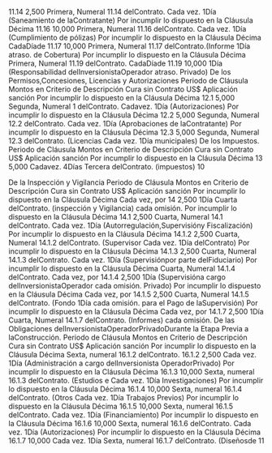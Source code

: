 11.14 2,500 Primera, Numeral 11.14 delContrato. Cada vez. 1Día
(Saneamiento de laContratante)
Por incumplir lo dispuesto en la Cláusula Décima
11.16 10,000 Primera, Numeral 11.16 delContrato. Cada vez. 1Día
(Cumplimiento de pólizas)
Por incumplir lo dispuesto en la Cláusula Décima
CadaDíade
11.17 10,000 Primera, Numeral 11.17 delContrato.(Informe 1Día
atraso.
de Cobertura)
Por incumplir lo dispuesto en la Cláusula Décima
Primera, Numeral 11.19 delContrato. CadaDíade
11.19 10,000 1Día
(Responsabilidad delInversionistaOperador atraso.
Privado)
De los Permisos,Concesiones, Licencias y Autorizaciones
Periodo de
Cláusula Montos en Criterio de
Descripción Cura sin
Contrato US$ Aplicación
sanción
Por incumplir lo dispuesto en la Cláusula Décima
12.1 5,000 Segunda, Numeral 1 delContrato. Cadavez. 1Día
(Autorizaciones)
Por incumplir lo dispuesto en la Cláusula Décima
12.2 5,000 Segunda, Numeral 12.2 delContrato. Cada vez. 1Día
(Aprobaciones de laContratante)
Por incumplir lo dispuesto en la Cláusula Décima
12.3 5,000 Segunda, Numeral 12.3 delContrato. (Licencias Cada vez. 1Día
municipales)
De los Impuestos.
Periodo de
Cláusula Montos en Criterio de
Descripción Cura sin
Contrato US$ Aplicación
sanción
Por incumplir lo dispuesto en la Cláusula Décima
13 5,000 Cadavez. 4Días
Tercera delContrato. (impuestos)
10

De la Inspección y Vigilancia
Periodo de
Cláusula Montos en Criterio de
Descripción Cura sin
Contrato US$ Aplicación
sanción
Por incumplir lo dispuesto en la Cláusula Décima Cada vez, por
14 2,500 1Día
Cuarta delContrato. (inspección y Vigilancia) cada omisión.
Por incumplir lo dispuesto en la Cláusula Décima
14.1 2,500 Cuarta, Numeral 14.1 delContrato. Cada vez. 1Día
(Autorregulación,Supervisióny Fiscalización)
Por incumplir lo dispuesto en la Cláusula Décima
14.1.2 2,500 Cuarta, Numeral 14.1.2 delContrato. (Supervisor Cada vez. 1Día
delContrato)
Por incumplir lo dispuesto en la Cláusula Décima
14.1.3 2,500 Cuarta, Numeral 14.1.3 delContrato. Cada vez. 1Día
(Supervisiónpor parte delFiduciario)
Por incumplir lo dispuesto en la Cláusula Décima
Cuarta, Numeral 14.1.4 delContrato. Cada vez, por
14.1.4 2,500 1Día
(Supervisióna cargo delInversionistaOperador cada omisión.
Privado)
Por incumplir lo dispuesto en la Cláusula Décima
Cada vez, por
14.1.5 2,500 Cuarta, Numeral 14.1.5 delContrato. (Fondo 1Día
cada omisión.
para el Pago de laSupervisión)
Por incumplir lo dispuesto en la Cláusula Décima Cada vez, por
14.1.7 2,500 1Día
Cuarta, Numeral 14.1.7 delContrato. (Informes) cada omisión.
De las Obligaciones delInversionistaOperadorPrivadoDurante la Etapa Previa a laConstrucción.
Periodo de
Cláusula Montos en Criterio de
Descripción Cura sin
Contrato US$ Aplicación
sanción
Por incumplir lo dispuesto en la Cláusula Décima
Sexta, numeral 16.1.2 delContrato.
16.1.2 2,500 Cada vez. 1Día
(Administración a cargo delInversionista
OperadorPrivado)
Por incumplir lo dispuesto en la Cláusula Décima
16.1.3 10,000 Sexta, numeral 16.1.3 delContrato. (Estudios e Cada vez. 1Día
Investigaciones)
Por incumplir lo dispuesto en la Cláusula Décima
16.1.4 10,000 Sexta, numeral 16.1.4 delContrato. (Otros Cada vez. 1Día
Trabajos Previos)
Por incumplir lo dispuesto en la Cláusula Décima
16.1.5 10,000 Sexta, numeral 16.1.5 delContrato. Cada vez. 1Día
(Financiamiento)
Por incumplir lo dispuesto en la Cláusula Décima
16.1.6 10,000 Sexta, numeral 16.1.6 delContrato. Cada vez. 1Día
(Autorizaciones)
Por incumplir lo dispuesto en la Cláusula Décima
16.1.7 10,000 Cada vez. 1Día
Sexta, numeral 16.1.7 delContrato. (Diseñosde
11

